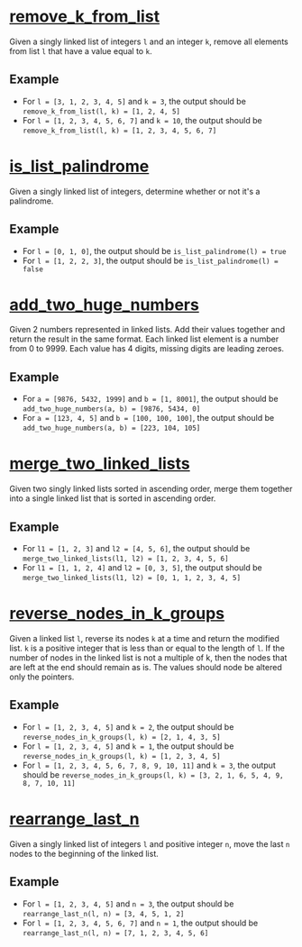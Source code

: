 # [remove_k_from_list](./remove_k_from_list.c)
Given a singly linked list of integers `l` and an integer `k`, remove all elements from list `l` that have a value equal to `k`.

## Example
* For `l = [3, 1, 2, 3, 4, 5]` and `k = 3`, the output should be `remove_k_from_list(l, k) = [1, 2, 4, 5]`
* For `l = [1, 2, 3, 4, 5, 6, 7]` and `k = 10`, the output should be `remove_k_from_list(l, k) = [1, 2, 3, 4, 5, 6, 7]`

# [is_list_palindrome](./is_list_palindrome.c)
Given a singly linked list of integers, determine whether or not it's a palindrome.

## Example
* For `l = [0, 1, 0]`, the output should be `is_list_palindrome(l) = true`
* For `l = [1, 2, 2, 3]`, the output should be `is_list_palindrome(l) = false`

# [add_two_huge_numbers](./add_two_huge_numbers.c)
Given 2 numbers represented in linked lists. Add their values together and return the result in the same format. Each linked list element is a number from 0 to 9999. Each value has 4 digits, missing digits are leading zeroes.

## Example
* For `a = [9876, 5432, 1999]` and `b = [1, 8001]`, the output should be `add_two_huge_numbers(a, b) = [9876, 5434, 0]`
* For `a = [123, 4, 5]` and `b = [100, 100, 100]`, the output should be `add_two_huge_numbers(a, b) = [223, 104, 105]`

# [merge_two_linked_lists](./merge_two_linked_lists.c)
Given two singly linked lists sorted in ascending order, merge them together into a single linked list that is sorted in ascending order.

## Example
* For `l1 = [1, 2, 3]` and `l2 = [4, 5, 6]`, the output should be `merge_two_linked_lists(l1, l2) = [1, 2, 3, 4, 5, 6]`
* For `l1 = [1, 1, 2, 4]` and `l2 = [0, 3, 5]`, the output should be `merge_two_linked_lists(l1, l2) = [0, 1, 1, 2, 3, 4, 5]`

# [reverse_nodes_in_k_groups](./reverse_nodes_in_k_groups.c)
Given a linked list `l`, reverse its nodes `k` at a time and return the modified list. `k` is a positive integer that is less than or equal to the length of `l`. If the number of nodes in the linked list is not a multiple of k, then the nodes that are left at the end should remain as is. The values should node be altered only the pointers.

## Example
* For `l = [1, 2, 3, 4, 5]` and `k = 2`, the output should be `reverse_nodes_in_k_groups(l, k) = [2, 1, 4, 3, 5]`
* For `l = [1, 2, 3, 4, 5]` and `k = 1`, the output should be `reverse_nodes_in_k_groups(l, k) = [1, 2, 3, 4, 5]`
* For `l = [1, 2, 3, 4, 5, 6, 7, 8, 9, 10, 11]` and `k = 3`, the output should be `reverse_nodes_in_k_groups(l, k) = [3, 2, 1, 6, 5, 4, 9, 8, 7, 10, 11]`

# [rearrange_last_n](./rearrange_last_n.c)
Given a singly linked list of integers `l` and positive integer `n`, move the last `n` nodes to the beginning of the linked list.

## Example
* For `l = [1, 2, 3, 4, 5]` and `n = 3`, the output should be `rearrange_last_n(l, n) = [3, 4, 5, 1, 2]`
* For `l = [1, 2, 3, 4, 5, 6, 7]` and `n = 1`, the output should be `rearrange_last_n(l, n) = [7, 1, 2, 3, 4, 5, 6]`
